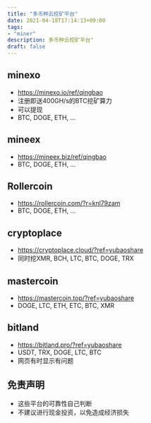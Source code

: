 ```yaml
---
title: "多币种云挖矿平台"
date: 2021-04-18T17:14:13+09:00
tags: 
- "miner"
description: 多币种云挖矿平台"
draft: false
---
```


## minexo
- https://minexo.io/ref/qingbao
- 注册即送400GH/s的BTC挖矿算力
- 可以提现
- BTC, DOGE, ETH, ...

<!--more-->

## mineex
- https://mineex.biz/ref/qingbao
- BTC, DOGE, ETH, ...

## Rollercoin
- https://rollercoin.com/?r=knl79zam
- BTC, DOGE, ETH, ...


## cryptoplace
- https://cryptoplace.cloud/?ref=yubaoshare
- 同时挖XMR, BCH, LTC, BTC, DOGE, TRX


## mastercoin
- https://mastercoin.top/?ref=yubaoshare
- DOGE, LTC, ETH, ETC, BTC, XMR

## bitland
- https://bitland.pro/?ref=yubaoshare
- USDT, TRX, DOGE, LTC, BTC
- 网页有时显示有问题

## 免责声明
- 这些平台的可靠性自己判断
- 不建议进行现金投资，以免造成经济损失
